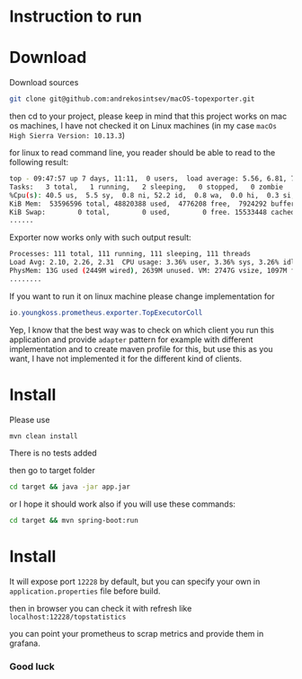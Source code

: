 # Instruction to run

# Download

Download sources
```bash
git clone git@github.com:andrekosintsev/macOS-topexporter.git
```

then cd to your project, please keep in mind that this project works on mac os machines, I have not checked it on Linux machines (in my case `macOs High Sierra Version: 10.13.3`)

for linux to read command line, you reader should be able to read to the following result:

```bash
top - 09:47:57 up 7 days, 11:11,  0 users,  load average: 5.56, 6.81, 7.25
Tasks:   3 total,   1 running,   2 sleeping,   0 stopped,   0 zombie
%Cpu(s): 40.5 us,  5.5 sy,  0.8 ni, 52.2 id,  0.8 wa,  0.0 hi,  0.3 si,  0.0 st
KiB Mem:  53596596 total, 48820388 used,  4776208 free,  7924292 buffers
KiB Swap:        0 total,        0 used,        0 free. 15533448 cached Mem
......
```

Exporter now works only with such output result:

```bash
Processes: 111 total, 111 running, 111 sleeping, 111 threads                                                                                                                                                                          10:49:38
Load Avg: 2.10, 2.26, 2.31  CPU usage: 3.36% user, 3.36% sys, 3.26% idle  SharedLibs: 267M resident, 66M data, 47M linkedit. MemRegions: 100 total, 5235M resident, 141M private, 1895M shared.
PhysMem: 13G used (2449M wired), 2639M unused. VM: 2747G vsize, 1097M framework vsize, 7283171(0) swapins, 8295696(0) swapouts. Networks: packets: 12061349/6848M in, 10622315/1566M out. Disks: 204/61G read, 100/69G written.
........
```

If you want to run it on linux machine please change implementation for 

```java
io.youngkoss.prometheus.exporter.TopExecutorColl
```
Yep, I know that the best way was to check on which client you run this application and provide `adapter` pattern for example with different implementation and to create maven profile for this, but use this as you want, I have not implemented it for the different kind of clients.


# Install

Please use
```bash
mvn clean install
```
There is no tests added

then go to target folder 

```bash
cd target && java -jar app.jar
```
or I hope it should work also if you will use these commands:

```bash
cd target && mvn spring-boot:run
```

# Install

It will expose port `12228` by default, but you can specify your own in `application.properties` file before build.

then in browser you can check it with refresh like `localhost:12228/topstatistics`

you can point your prometheus to scrap metrics and provide them in grafana.

### Good luck
